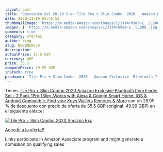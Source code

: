 ```yaml
---
layout: post
title: 'Descuento del 28.99 % en Tile Pro + Slim Combo  2020   Amazon Exc'
date: 2020-11-19 02:40:51
thumbnailImage: 'https://m.media-amazon.com/images/I/31tA+h9m3-L._SL200_.jpg'
images: [ 'https://m.media-amazon.com/images/I/31tA+h9m3-L._SL200_.jpg' ]
comments: true
category: ofertas
author: ring
slug: B08BNLNCS8
description:
actualPrice: 35.5 GBP
currency: GBP
price: 35.5
comparePrice: 49.99 GBP
inStock: true
prodname: 'Tile Pro + Slim Combo  2020   Amazon Exclusive  Bluetooth Item Finder Set - 2 Pack  1Pro  1Slim .Works with Alexa & Google Smart Home. iOS & Android Compatible. Find your Keys  Wallets  Remotes & More'
---
```


Tienes [Tile Pro + Slim Combo  2020   Amazon Exclusive  Bluetooth Item Finder Set - 2 Pack  1Pro  1Slim .Works with Alexa & Google Smart Home. iOS & Android Compatible. Find your Keys  Wallets  Remotes & More](https://www.amazon.co.uk/dp/B08BNLNCS8/?tag=tolees0a-21) con un 28.99 % de descuento con precio de oferta de 35.5 GBP (original: 49.99 GBP) en el siguiente enlace!

[![Tile Pro + Slim Combo  2020   Amazon Exc](https://m.media-amazon.com/images/I/31tA+h9m3-L._SL200_.jpg)](https://www.amazon.co.uk/dp/B08BNLNCS8/?tag=tolees0a-21)

[Accede a la oferta!!](https://www.amazon.co.uk/dp/B08BNLNCS8/?tag=tolees0a-21)

Links participate in Amazon Associate program and might generate a comission on qualifying sales


